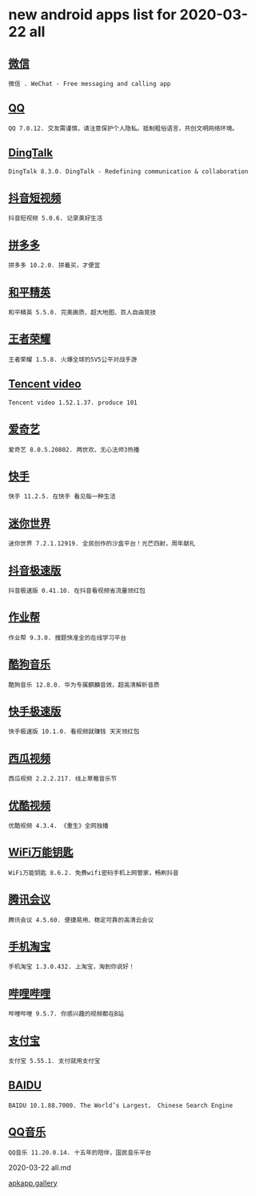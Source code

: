 # new android apps list for 2020-03-22 all
## [微信](https://apkapp.gallery/dl/5683/)
```
微信 . WeChat - Free messaging and calling app
```

## [QQ](https://apkapp.gallery/dl/9319/)
```
QQ 7.0.12. 交友需谨慎，请注意保护个人隐私。抵制粗俗语言，共创文明网络环境。
```

## [DingTalk](https://apkapp.gallery/dl/100137037/)
```
DingTalk 8.3.0. DingTalk - Redefining communication & collaboration
```

## [抖音短视频](https://apkapp.gallery/dl/10652857/)
```
抖音短视频 5.0.6. 记录美好生活
```

## [拼多多](https://apkapp.gallery/dl/10374976/)
```
拼多多 10.2.0. 拼着买，才便宜
```

## [和平精英](https://apkapp.gallery/dl/100157349/)
```
和平精英 5.5.0. 完美画质、超大地图、百人自由竞技
```

## [王者荣耀](https://apkapp.gallery/dl/100063581/)
```
王者荣耀 1.5.8. 火爆全球的5V5公平对战手游
```

## [Tencent video](https://apkapp.gallery/dl/29156/)
```
Tencent video 1.52.1.37. produce 101
```

## [爱奇艺](https://apkapp.gallery/dl/2002/)
```
爱奇艺 8.0.5.20802. 两世欢、无心法师3热播
```

## [快手](https://apkapp.gallery/dl/33455/)
```
快手 11.2.5. 在快手 看见每一种生活
```

## [迷你世界](https://apkapp.gallery/dl/10483568/)
```
迷你世界 7.2.1.12919. 全民创作的沙盒平台！光芒四射，周年献礼
```

## [抖音极速版](https://apkapp.gallery/dl/101026329/)
```
抖音极速版 0.41.10. 在抖音看视频省流量领红包
```

## [作业帮](https://apkapp.gallery/dl/10113015/)
```
作业帮 9.3.0. 搜题快准全的在线学习平台
```

## [酷狗音乐](https://apkapp.gallery/dl/3466/)
```
酷狗音乐 12.8.0. 华为专属麒麟音效，超高清解析音质
```

## [快手极速版](https://apkapp.gallery/dl/100404489/)
```
快手极速版 10.1.0. 看视频就赚钱 天天领红包
```

## [西瓜视频](https://apkapp.gallery/dl/10615071/)
```
西瓜视频 2.2.2.217. 线上草莓音乐节
```

## [优酷视频](https://apkapp.gallery/dl/32569/)
```
优酷视频 4.3.4. 《重生》全网独播
```

## [WiFi万能钥匙](https://apkapp.gallery/dl/36902/)
```
WiFi万能钥匙 8.6.2. 免费wifi密码手机上网管家，畅刷抖音
```

## [腾讯会议](https://apkapp.gallery/dl/101516707/)
```
腾讯会议 4.5.60. 便捷易用、稳定可靠的高清云会议
```

## [手机淘宝](https://apkapp.gallery/dl/34075/)
```
手机淘宝 1.3.0.432. 上淘宝，淘到你说好！
```

## [哔哩哔哩](https://apkapp.gallery/dl/10125085/)
```
哔哩哔哩 9.5.7. 你感兴趣的视频都在B站
```

## [支付宝](https://apkapp.gallery/dl/5373/)
```
支付宝 5.55.1. 支付就用支付宝
```

## [BAIDU](https://apkapp.gallery/dl/31346/)
```
BAIDU 10.1.88.7000. The World’s Largest， Chinese Search Engine
```

## [QQ音乐](https://apkapp.gallery/dl/10220136/)
```
QQ音乐 11.20.0.14. 十五年的陪伴，国民音乐平台
```
2020-03-22 all.md

[apkapp.gallery](http://apkapp.gallery/)
